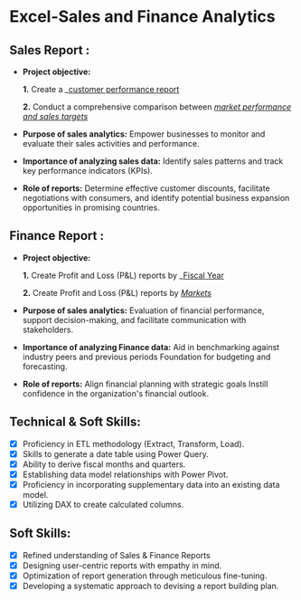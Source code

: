# Excel-Sales and Finance Analytics

## Sales Report :


- **Project objective:** 

    **1.** Create a _[customer performance report](https://github.com/mrinmoyee1998/Excel-Sales_and_Finance-Analytics/blob/main/Customer%20Net%20Sales%20Performance.pdf)

    **2.** Conduct a comprehensive comparison between _[market performance and sales targets](https://github.com/mrinmoyee1998/Excel-Sales_and_Finance-Analytics/blob/main/Market%20Performance%20vs%20Target.pdf)_

- **Purpose of sales analytics:** Empower businesses to monitor and evaluate their sales activities and performance.

- **Importance of analyzing sales data:** Identify sales patterns and track key performance indicators (KPIs).

- **Role of reports:** Determine effective customer discounts, facilitate negotiations with consumers, and identify potential business expansion opportunities in promising countries.


## Finance Report :

- **Project objective:** 

    **1.** Create Profit and Loss (P&L) reports by _[Fiscal Year](https://github.com/mrinmoyee1998/Excel-Sales_and_Finance-Analytics/blob/main/P%26L%20Statement%20by%20FY.pdf) 

   **2.** Create Profit and Loss (P&L) reports by _[Markets](https://github.com/mrinmoyee1998/Excel-Sales_and_Finance-Analytics/blob/main/P%26L%20Statement%20by%20Markets.pdf)_

- **Purpose of sales analytics:** Evaluation of financial performance, support decision-making, and facilitate communication with stakeholders.

- **Importance of analyzing Finance data:** Aid in benchmarking against industry peers and previous periods Foundation for budgeting and forecasting.

- **Role of reports:** Align financial planning with strategic goals Instill confidence in the organization's financial outlook.


## Technical & Soft Skills:
- [x]	Proficiency in ETL methodology (Extract, Transform, Load).
- [x]	Skills to generate a date table using Power Query.
- [x]	Ability to derive fiscal months and quarters.
- [x]	Establishing data model relationships with Power Pivot.
- [x]	Proficiency in incorporating supplementary data into an existing data model.
- [x]	Utilizing DAX to create calculated columns.

## Soft Skills:
- [x]	Refined understanding of Sales & Finance Reports
- [x]	Designing user-centric reports with empathy in mind.
- [x]	Optimization of report generation through meticulous fine-tuning.
- [x]	Developing a systematic approach to devising a report building plan.
